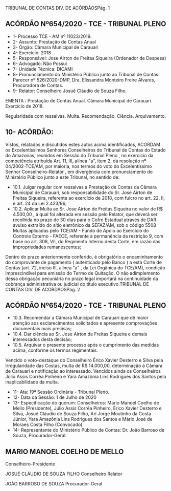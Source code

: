 TRIBUNAL DE CONTAS DIV. DE ACÓRDÃOSPág. 1

## ACÓRDÃO Nº654/2020 - TCE - TRIBUNAL PLENO

- 1- Processo TCE - AM nº 11023/2019.
- 2- Assunto: Prestação de Contas Anual
- 3- Órgão: Câmara Municipal de Carauari
- 4- Exercício: 2018
- 5- Responsável: Jose Airton de Freitas Siqueira (Ordenador de Despesa)
- 6- Advogado: Não Possui
- 7- Unidade Técnica: DICAMI
- 8- Pronunciamento  do  Ministério  Público  junto  ao  Tribunal  de  Contas: Parecer  nº 526/2020-DMP, Dra. Elissandra Monteiro Freire Alvares, Procuradora de Contas.
- 9- Relator: Conselheiro Josué Cláudio de Souza Filho.

EMENTA : Prestação  de  Contas  Anual. Câmara Municipal de Carauari. Exercício de 2018.

Regularidade com ressalvas. Multa. Recomendação. Ciência. Arquivamento.

## 10-  ACÓRDÃO:

Vistos, relatados e discutidos estes autos acima identificados, ACORDAM os Excelentíssimos Senhores Conselheiros do Tribunal de Contas do Estado do Amazonas, reunidos em Sessão do Tribunal Pleno , no exercício da competência atribuída Art. 11, III, alínea "a", item 2, da resolução nº 04/2002-TCE/AM, por maioria, nos termos do voto do Excelentíssimo  Senhor  Conselheiro-Relator , em  divergência com  pronunciamento  do Ministério Público junto a este Tribunal, no sentido de:

- 10.1. Julgar  regular  com  ressalvas a  Prestação  de  Contas  da  Câmara Municipal de Carauari, sob responsabilidade do Sr. Jose Airton de Freitas Siqueira, referente ao exercício de 2018, com fulcro no art. 22, II, e art. 24 da Lei 2.423/96;
- 10.2. Aplicar  Multa ao  Sr.  Jose  Airton  de  Freitas  Siqueira  no  valor  de R$ 4.500,00 ,  a  qual  foi  alterada  em  sessão  pelo  Relator,  que  deverá  ser recolhida  no  prazo  de  30  dias  para  o  Cofre  Estadual  através  de  DAR avulso  extraído  do  sítio  eletrônico  da  SEFAZ/AM,  sob  o  código  5508  Multas aplicadas pelo TCE/AM - Fundo de Apoio ao Exercício do Controle Externo - FAECE, referente a permanência da restrição 9, com base no art. 308, VII, do Regimento Interno desta Corte, em  razão das impropriedades remanescentes;

Dentro do prazo anteriormente conferido, é obrigatório o encaminhamento do comprovante de pagamento ( autenticado pelo Banco ) a esta Corte de Contas  (art.  72,  inciso  III,  alínea  "a"  ,  da  Lei  Orgânica  do  TCE/AM), condição  imprescindível  para  emissão  do  Termo  de  Quitação.  O  não adimplemento dessa obrigação  pecuniária  no  prazo  legal  importará  na continuidade da cobrança administrativa ou judicial do título executivo.TRIBUNAL DE CONTAS DIV. DE ACÓRDÃOSPág. 2

## ACÓRDÃO Nº654/2020 - TCE - TRIBUNAL PLENO

- 10.3. Recomendar a Câmara Municipal de Carauari que dê maior atenção aos esclarecimentos solicitados e apresente comprovações documentais mais precisas;
- 10.4. Dar ciência ao Sr. Jose Airton de Freitas Siqueira e demais interessados desta decisão;
- 10.5. Arquivar o presente processo após o cumprimento das medidas acima, conforme os termos regimentais.

Vencido  o  voto-destaque  do  Conselheiro  Érico  Xavier  Desterro  e  Silva  pela Irregularidade das Costas, multa de R$ 14.000,00, determinação à Câmara de Carauari e notificação ao interessado. Vencidos ainda os Conselheiros Júlio Assis Corrêa Pinheiro e Yara Amazônia Lins Rodrigues dos Santos pela inaplicabilidade da multa.

- 11-  Ata: 19ª Sessão Ordinária - Tribunal Pleno.
- 12-  Data da Sessão: 1 de Julho de 2020
- 13-  Especificação do quorum: Conselheiros: Mario Manoel Coelho de Mello (Presidente), Júlio Assis Corrêa Pinheiro, Érico Xavier Desterro e Silva, Josué Cláudio de Souza Filho, Ari Jorge Moutinho da Costa Júnior, Yara Amazônia Lins Rodrigues dos Santos e Mário José de Moraes Costa Filho (Convocado).
- 14-  Representante  do  Ministério  Público  de  Contas: Dr. João  Barroso  de  Souza, Procurador-Geral.

## MARIO MANOEL COELHO DE MELLO

Conselheiro-Presidente

JOSUÉ CLÁUDIO DE SOUZA FILHO Conselheiro Relator

JOÃO BARROSO DE SOUZA Procurador-Geral